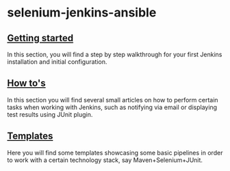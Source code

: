 # selenium-jenkins-ansible

## [Getting started](/getting-started/README.md)

In this section, you will find a step by step walkthrough for your first Jenkins installation and initial configuration.

## [How to's](/how-tos/README.md)

In this section you will find several small articles on how to perform certain tasks when working with Jenkins, such as notifying via email or displaying test results using JUnit plugin.

## [Templates](/templates/README.md)

Here you will find some templates showcasing some basic pipelines in order to work with a certain technology stack, say Maven+Selenium+JUnit.
